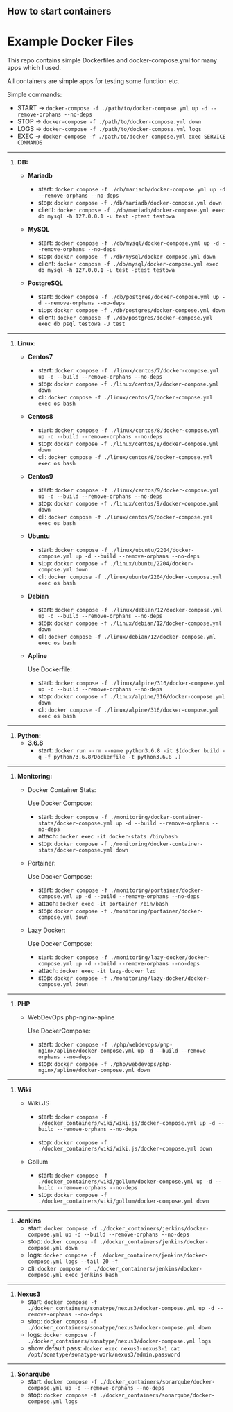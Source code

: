 ## How to start containers

# Example Docker Files

This repo contains simple Dockerfiles and docker-compose.yml for many apps which I used. 

All containers are simple apps for testing some function etc.

Simple commands:
- START -> `docker-compose -f ./path/to/docker-compose.yml up -d --remove-orphans --no-deps`
- STOP -> `docker-compose -f ./path/to/docker-compose.yml down`
- LOGS -> `docker-compose -f ./path/to/docker-compose.yml logs`
- EXEC -> `docker-compose -f ./path/to/docker-compose.yml exec SERVICE COMMANDS`
___
1. __DB:__
    - __Mariadb__
        - start: `docker compose -f ./db/mariadb/docker-compose.yml up -d --remove-orphans --no-deps`
        - stop: `docker compose -f ./db/mariadb/docker-compose.yml down`
        - client: `docker compose -f ./db/mariadb/docker-compose.yml exec db mysql -h 127.0.0.1 -u test -ptest testowa`

    - __MySQL__
        - start: `docker compose -f ./db/mysql/docker-compose.yml up -d --remove-orphans --no-deps`
        - stop: `docker compose -f ./db/mysql/docker-compose.yml down`
        - client: `docker compose -f ./db/mysql/docker-compose.yml exec db mysql -h 127.0.0.1 -u test -ptest testowa`

    - __PostgreSQL__
        - start: `docker compose -f ./db/postgres/docker-compose.yml up -d --remove-orphans --no-deps`
        - stop: `docker compose -f ./db/postgres/docker-compose.yml down`
        - client: `docker compose -f ./db/postgres/docker-compose.yml exec db psql testowa -U test`
___
1. __Linux:__
    - __Centos7__
        - start: `docker compose -f ./linux/centos/7/docker-compose.yml up -d --build --remove-orphans --no-deps`
        - stop: `docker compose -f ./linux/centos/7/docker-compose.yml down`
        - cli: `docker compose -f ./linux/centos/7/docker-compose.yml exec os bash`

    - __Centos8__
        - start: `docker compose -f ./linux/centos/8/docker-compose.yml up -d --build --remove-orphans --no-deps`
        - stop: `docker compose -f ./linux/centos/8/docker-compose.yml down`
        - cli: `docker compose -f ./linux/centos/8/docker-compose.yml exec os bash`

    - __Centos9__
        - start: `docker compose -f ./linux/centos/9/docker-compose.yml up -d --build --remove-orphans --no-deps`
        - stop: `docker compose -f ./linux/centos/9/docker-compose.yml down`
        - cli: `docker compose -f ./linux/centos/9/docker-compose.yml exec os bash`

    - __Ubuntu__
         
        - start: `docker compose -f ./linux/ubuntu/2204/docker-compose.yml up -d --build --remove-orphans --no-deps`
        - stop: `docker compose -f ./linux/ubuntu/2204/docker-compose.yml down`
        - cli: `docker compose -f ./linux/ubuntu/2204/docker-compose.yml exec os bash`

    - __Debian__

        - start: `docker compose -f ./linux/debian/12/docker-compose.yml up -d --build --remove-orphans --no-deps`
        - stop: `docker compose -f ./linux/debian/12/docker-compose.yml down`
        - cli: `docker compose -f ./linux/debian/12/docker-compose.yml exec os bash`
  
    - __Apline__

        Use Dockerfile:
        - start: `docker compose -f ./linux/alpine/316/docker-compose.yml up -d --build --remove-orphans --no-deps`
        - stop: `docker compose -f ./linux/alpine/316/docker-compose.yml down`
        - cli: `docker compose -f ./linux/alpine/316/docker-compose.yml exec os bash`
  
___
1. __Python:__
    - __3.6.8__
        - start: `docker run --rm --name python3.6.8 -it $(docker build -q -f python/3.6.8/Dockerfile -t python3.6.8 .)`
___
1. __Monitoring:__
    - Docker Container Stats:

        Use Docker Compose:
        - start: `docker compose -f ./monitoring/docker-container-stats/docker-compose.yml up -d --build --remove-orphans --no-deps`
        - attach: `docker exec -it docker-stats /bin/bash`
        - stop: `docker compose -f ./monitoring/docker-container-stats/docker-compose.yml down`
        
    - Portainer:

        Use Docker Compose:
        - start: `docker compose -f ./monitoring/portainer/docker-compose.yml up -d --build --remove-orphans --no-deps`
        - attach: `docker exec -it portainer /bin/bash`
        - stop: `docker compose -f ./monitoring/portainer/docker-compose.yml down`
    
    - Lazy Docker:

        Use Docker Compose:
        - start: `docker compose -f ./monitoring/lazy-docker/docker-compose.yml up -d --build --remove-orphans --no-deps`
        - attach: `docker exec -it lazy-docker lzd`
        - stop: `docker compose -f ./monitoring/lazy-docker/docker-compose.yml down`
___
1. __PHP__
    - WebDevOps php-nginx-apline

        Use DockerCompose:
        - start: `docker compose -f ./php/webdevops/php-nginx/apline/docker-compose.yml up -d --build --remove-orphans --no-deps`
        - stop: `docker compose -f ./php/webdevops/php-nginx/apline/docker-compose.yml down`
___
1. __Wiki__
    - Wiki.JS
        - start: `docker compose -f ./docker_containers/wiki/wiki.js/docker-compose.yml up -d --build --remove-orphans --no-deps`
        
        - stop: `docker compose -f ./docker_containers/wiki/wiki.js/docker-compose.yml down`

    - Gollum
        - start: `docker compose -f ./docker_containers/wiki/gollum/docker-compose.yml up -d --build --remove-orphans --no-deps`
        - stop: `docker compose -f ./docker_containers/wiki/gollum/docker-compose.yml down`
___
1. __Jenkins__
   - start: `docker compose -f ./docker_containers/jenkins/docker-compose.yml up -d --build --remove-orphans --no-deps`
   - stop: `docker compose -f ./docker_containers/jenkins/docker-compose.yml down`
   - logs: `docker compose -f ./docker_containers/jenkins/docker-compose.yml logs --tail 20 -f`
   - cli: `docker compose -f ./docker_containers/jenkins/docker-compose.yml exec jenkins bash`
___

1. __Nexus3__
    - start: `docker compose -f ./docker_containers/sonatype/nexus3/docker-compose.yml up -d --remove-orphans --no-deps`
    - stop: `docker compose -f ./docker_containers/sonatype/nexus3/docker-compose.yml down`
    - logs: `docker compose -f ./docker_containers/sonatype/nexus3/docker-compose.yml logs`
    - show default pass: `docker exec nexus3-nexus3-1 cat /opt/sonatype/sonatype-work/nexus3/admin.password`
___

1. __Sonarqube__
    - start: `docker compose -f ./docker_containers/sonarqube/docker-compose.yml up -d --remove-orphans --no-deps`
    - stop: `docker compose -f ./docker_containers/sonarqube/docker-compose.yml logs`
